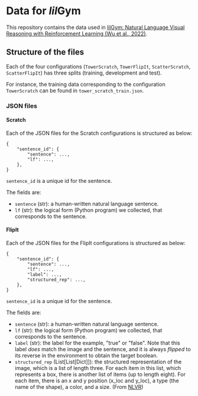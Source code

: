 # Data for *lil*Gym

This repository contains the data used in [lilGym: Natural Language Visual Reasoning with Reinforcement Learning (Wu et al., 2022)](https://arxiv.org/abs/2211.01994).

## Structure of the files

Each of the four configurations (`TowerScratch`, `TowerFlipIt`, `ScatterScratch`, `ScatterFlipIt`) has three splits (training, development and test). 

For instance, the training data corresponding to the configuration `TowerScratch` can be found in `tower_scratch_train.json`.

### JSON files



#### Scratch

Each of the JSON files for the Scratch configurations is structured as below:

```
{
    "sentence_id": {
        "sentence": ...,
        "lf": ...,
    },
}
```

`sentence_id` is a unique id for the sentence.

The fields are:

- `sentence` (str): a human-written natural language sentence.
- `lf` (str): the logical form (Python program) we collected, that corresponds to the sentence.

#### FlipIt

Each of the JSON files for the FlipIt configurations is structured as below:

```
{
    "sentence_id": {
        "sentence": ...,
        "lf": ...,
        "label": ...,
        "structured_rep": ...,
    },
}
```

`sentence_id` is a unique id for the sentence.

The fields are:

- `sentence` (str): a human-written natural language sentence.
- `lf` (str): the logical form (Python program) we collected, that corresponds to the sentence.
- `label` (str): the label for the example, "true" or "false". Note that this label *does* match the image and the sentence, and it is always *flipped* to its reverse in the environment to obtain the target boolean.
- `structured_rep` (List[List[Dict]]): the structured representation of the image, which is a list of length three. For each item in this list, which represents a box, there is another list of items (up to length eight). For each item, there is an x and y position (x_loc and y_loc), a type (the name of the shape), a color, and a size. (From [NLVR](https://aclanthology.org/P17-2034/))
